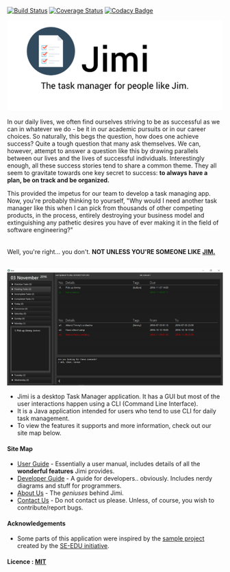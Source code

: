 [![Build Status](https://travis-ci.org/CS2103AUG2016-T09-C2/main.svg?branch=master)](https://travis-ci.org/CS2103AUG2016-T09-C2/main)
[![Coverage Status](https://coveralls.io/repos/github/CS2103AUG2016-T09-C2/main/badge.svg?branch=master)](https://coveralls.io/github/CS2103AUG2016-T09-C2/main?branch=master)
[![Codacy Badge](https://api.codacy.com/project/badge/Grade/9846ba89981f417591e097873b6eef63)](https://www.codacy.com/app/syltaris/main?utm_source=github.com&amp;utm_medium=referral&amp;utm_content=CS2103AUG2016-T09-C2/main&amp;utm_campaign=Badge_Grade)

<center><img src="/docs/images/JimiLogo.png" width="800">
</center>

In our daily lives, we often find ourselves striving to be as successful as we can in whatever we do - be it in our academic pursuits or in our career choices. So naturally, this begs the question, how does one achieve success? Quite a tough question that many ask themselves. We can, however, attempt to answer a question like this by drawing parallels between our lives and the lives of successful individuals. Interestingly enough, all these success stories tend to share a common theme. They all seem to gravitate towards one key secret to success: **to always have a plan, be on track and be organized.**

This provided the impetus for our team to develop a task managing app. Now, you're probably thinking to yourself, "Why would I need another task manager like this when I can pick from thousands of other competing products, in the process, entirely destroying your business model and extinguishing any pathetic desires you have of ever making it in the field of software engineering?" 
<br><br><br>
Well, you're right... you don't. **NOT UNLESS YOU'RE SOMEONE LIKE** [**JIM.**](http://www.comp.nus.edu.sg/~cs2103/AY1617S1/contents/handbook.html#handbook-project-product) <br><br>

<img src="https://github.com/CS2103AUG2016-T09-C2/main/blob/master/docs/images/Jimi%20UI.png" width="800"><br>

* Jimi is a desktop Task Manager application. It has a GUI but most of the user interactions happen using 
  a CLI (Command Line Interface).
* It is a Java application intended for users who tend to use CLI for daily task management.
* To view the features it supports and more information, check out our site map below.

  
#### Site Map
* [User Guide](docs/UserGuide.md) - Essentially a user manual, includes details of all the **wonderful features** Jimi provides.
* [Developer Guide](docs/DeveloperGuide.md) - A guide for developers.. obviously. Includes nerdy diagrams and stuff for programmers.
* [About Us](docs/AboutUs.md) - The *geniuses* behind Jimi.
* [Contact Us](docs/ContactUs.md) - Do not contact us please. Unless, of course, you wish to contribute/report bugs.


#### Acknowledgements

* Some parts of this application were inspired by the [sample project](https://github.com/se-edu/addressbook-level4) created by the [SE-EDU initiative](https://github.com/se-edu/).


#### Licence : [MIT](LICENSE)
